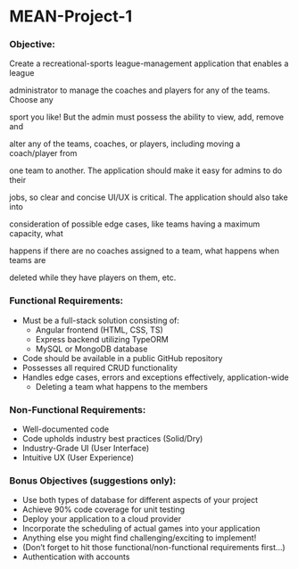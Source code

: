 # MEAN-Project-1

### Objective:

Create a recreational-sports league-management application that enables a league

administrator to manage the coaches and players for any of the teams. Choose any

sport you like! But the admin must possess the ability to view, add, remove and

alter any of the teams, coaches, or players, including moving a coach/player from

one team to another. The application should make it easy for admins to do their

jobs, so clear and concise UI/UX is critical. The application should also take into

consideration of possible edge cases, like teams having a maximum capacity, what

happens if there are no coaches assigned to a team, what happens when teams are

deleted while they have players on them, etc.

### Functional Requirements:
  - Must be a full-stack solution consisting of:
    - Angular frontend (HTML, CSS, TS)
    - Express backend utilizing TypeORM
    - MySQL or MongoDB database
  - Code should be available in a public GitHub repository
  - Possesses all required CRUD functionality
  - Handles edge cases, errors and exceptions effectively, application-wide
    - Deleting a team what happens to the members
### Non-Functional Requirements:
  - Well-documented code
  - Code upholds industry best practices (Solid/Dry)
  - Industry-Grade UI (User Interface)
  - Intuitive UX (User Experience)
### Bonus Objectives (suggestions only):
  - Use both types of database for different aspects of your project
  - Achieve 90% code coverage for unit testing
  - Deploy your application to a cloud provider
  - Incorporate the scheduling of actual games into your application
  - Anything else you might find challenging/exciting to implement!
  - (Don’t forget to hit those functional/non-functional requirements first…)
  - Authentication with accounts
